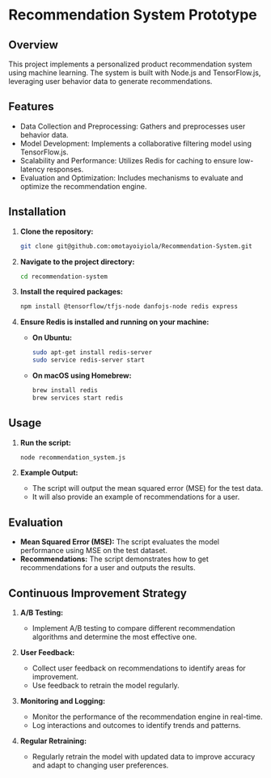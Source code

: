 # Recommendation System Prototype

## Overview

This project implements a personalized product recommendation system using machine learning. The system is built with Node.js and TensorFlow.js, leveraging user behavior data to generate recommendations.

## Features

- Data Collection and Preprocessing: Gathers and preprocesses user behavior data.
- Model Development: Implements a collaborative filtering model using TensorFlow.js.
- Scalability and Performance: Utilizes Redis for caching to ensure low-latency responses.
- Evaluation and Optimization: Includes mechanisms to evaluate and optimize the recommendation engine.

## Installation

1. **Clone the repository:**

   ```bash
   git clone git@github.com:omotayoiyiola/Recommendation-System.git
   ```

2. **Navigate to the project directory:**

   ```bash
   cd recommendation-system
   ```

3. **Install the required packages:**

   ```bash
   npm install @tensorflow/tfjs-node danfojs-node redis express
   ```

4. **Ensure Redis is installed and running on your machine:**

   - **On Ubuntu:**

     ```bash
     sudo apt-get install redis-server
     sudo service redis-server start
     ```

   - **On macOS using Homebrew:**

     ```bash
     brew install redis
     brew services start redis
     ```

## Usage

1. **Run the script:**

   ```bash
   node recommendation_system.js
   ```

2. **Example Output:**

   - The script will output the mean squared error (MSE) for the test data.
   - It will also provide an example of recommendations for a user.

## Evaluation

- **Mean Squared Error (MSE):** The script evaluates the model performance using MSE on the test dataset.
- **Recommendations:** The script demonstrates how to get recommendations for a user and outputs the results.

## Continuous Improvement Strategy

1. **A/B Testing:**

   - Implement A/B testing to compare different recommendation algorithms and determine the most effective one.

2. **User Feedback:**

   - Collect user feedback on recommendations to identify areas for improvement.
   - Use feedback to retrain the model regularly.

3. **Monitoring and Logging:**

   - Monitor the performance of the recommendation engine in real-time.
   - Log interactions and outcomes to identify trends and patterns.

4. **Regular Retraining:**
   - Regularly retrain the model with updated data to improve accuracy and adapt to changing user preferences.
